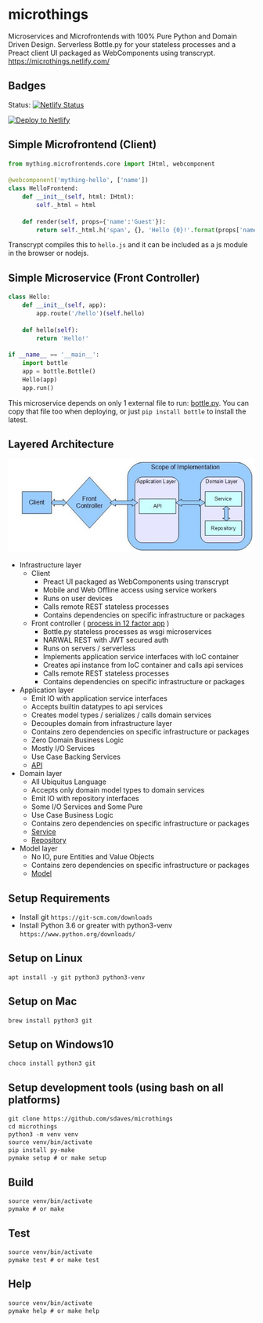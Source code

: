 # microthings

Microservices and Microfrontends with 100% Pure Python and Domain Driven Design. Serverless Bottle.py for your stateless processes and a Preact client UI packaged as WebComponents using transcrypt.
https://microthings.netlify.com/

## Badges

Status: [![Netlify Status](https://api.netlify.com/api/v1/badges/03fcd31b-aad4-4cbb-82d0-f50e5b1b0574/deploy-status)](https://app.netlify.com/sites/microthings/deploys)

[![Deploy to Netlify](https://www.netlify.com/img/deploy/button.svg)](https://app.netlify.com/start/deploy?repository=https://github.com/sdaves/microthings)

## Simple Microfrontend (Client)

```python
from mything.microfrontends.core import IHtml, webcomponent

@webcomponent('mything-hello', ['name'])
class HelloFrontend:    
    def __init__(self, html: IHtml):
        self._html = html

    def render(self, props={'name':'Guest'}):
        return self._html.h('span', {}, 'Hello {0}!'.format(props['name']))
```

Transcrypt compiles this to `hello.js` and it can be included as a js module in the browser or nodejs.

## Simple Microservice (Front Controller)

```python
class Hello:
    def __init__(self, app):
        app.route('/hello')(self.hello)
        
    def hello(self):
        return 'Hello!'

if __name__ == '__main__':
    import bottle
    app = bottle.Bottle()
    Hello(app)
    app.run()
```

This microservice depends on only 1 external file to run: [bottle.py](scripts/bottle.py).
You can copy that file too when deploying, or just `pip install bottle` to install the latest.

## Layered Architecture

![Layered](docs/api/layered-architecture.jpg)

- Infrastructure layer
  - Client
    - Preact UI packaged as WebComponents using transcrypt
    - Mobile and Web Offline access using service workers
    - Runs on user devices
    - Calls remote REST stateless processes
    - Contains dependencies on specific infrastructure or packages
  - Front controller ( [process in 12 factor app](https://microthings.netlify.com/concepts/12factor/ch7.xhtml) )
    - Bottle.py stateless processes as wsgi microservices
    - NARWAL REST with JWT secured auth
    - Runs on servers / serverless
    - Implements application service interfaces with IoC container
    - Creates api instance from IoC container and calls api services
    - Calls remote REST stateless processes
    - Contains dependencies on specific infrastructure or packages
- Application layer
  - Emit IO with application service interfaces
  - Accepts builtin datatypes to api services
  - Creates model types / serializes / calls domain services
  - Decouples domain from infrastructure layer
  - Contains zero dependencies on specific infrastructure or packages
  - Zero Domain Business Logic
  - Mostly I/O Services
  - Use Case Backing Services
  - [API](mything/api.py)
- Domain layer
  - All Ubiquitus Language 
  - Accepts only domain model types to domain services
  - Emit IO with repository interfaces
  - Some I/O Services and Some Pure
  - Use Case Business Logic
  - Contains zero dependencies on specific infrastructure or packages
  - [Service](mything/domain.py)
  - [Repository](mything/domain.py)
- Model layer
  - No IO, pure Entities and Value Objects
  - Contains zero dependencies on specific infrastructure or packages
  - [Model](mything/model.py)

## Setup Requirements

- Install git `https://git-scm.com/downloads`
- Install Python 3.6 or greater with python3-venv `https://www.python.org/downloads/`

## Setup on Linux

    apt install -y git python3 python3-venv
    
## Setup on Mac

    brew install python3 git
    
## Setup on Windows10

    choco install python3 git

## Setup development tools (using bash on all platforms)

    git clone https://github.com/sdaves/microthings
    cd microthings
    python3 -m venv venv
    source venv/bin/activate
    pip install py-make
    pymake setup # or make setup

## Build

    source venv/bin/activate
    pymake # or make

## Test

    source venv/bin/activate
    pymake test # or make test

## Help

    source venv/bin/activate
    pymake help # or make help
